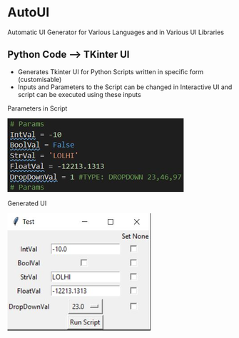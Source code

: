 # AutoUI
 Automatic UI Generator for Various Languages and in Various UI Libraries

## Python Code --> TKinter UI
   - Generates Tkinter UI for Python Scripts written in specific form (customisable)
   - Inputs and Parameters to the Script can be changed in Interactive UI and script can be executed using these inputs
   
   Parameters in Script
   
   ![Params](https://github.com/KausikN/AutoUI/blob/master/Images/Params.JPG)
   
   Generated UI
   
   ![UI](https://github.com/KausikN/AutoUI/blob/master/Images/UI.JPG)
